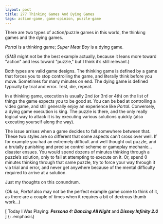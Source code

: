 ```yaml
---
layout: post
title: 277 Thinking Games And Dying Games
tags: action-game, game-opinion, puzzle-game
---
```

There are two types of action/puzzle games in this world, the thinking games and the dying games.

*Portal* is a thinking game; *Super Meat Boy* is a dying game.

(*SMB* might not be the best example actually, because it leans more toward "action" and less toward "puzzle," but I think it’s still relevant.)

Both types are valid game designs.  The thinking game is defined by a game that forces you to stop controlling the game, and literally think before you move.  Sometimes for many minutes on end.  The dying game is defined typically by trial and error.  Test, die, repeat.

In a thinking game, execution is usually 2nd (or 3rd or 4th) on the list of things the game expects you to be good at. You can be bad at controlling a video game, and still generally enjoy an experience like *Portal*.  Conversely, a dying game execution is king.  The puzzle is there, and the only really logical way to attack it is by executing various solutions quickly (also executing yourself along the way).

The issue arrises when a game decides to fall somewhere between that.  These two styles are so different that some aspects can’t cross over well.  If for example you had an extremely difficult and well thought out puzzle, and a brutally punishing and precise control scheme or gameplay mechanic… disaster ensues.  You would spend dozens of minutes thinking through a puzzle’s solution, only to fail at attempting to execute on it.  Or, spend 0 minutes thinking through that same puzzle, try to force your way through it via trial and error, and never get anywhere because of the mental difficulty required to arrive at a solution.

Just my thoughts on this conundrum.

(Ok so, *Portal* also may not be the perfect example game come to think of it, as there are a couple of times when it requires a bit of dextrous thumb work…)

[ Today I Was Playing: ***Persona 4: Dancing All Night*** and ***Disney Infinity 2.0*** ]
{: .emphasis}

